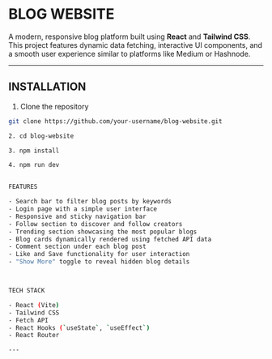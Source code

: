 # BLOG WEBSITE

A modern, responsive blog platform built using **React** and **Tailwind CSS**. This project features dynamic data fetching, interactive UI components, and a smooth user experience similar to platforms like Medium or Hashnode.

---

## INSTALLATION

1. Clone the repository

```bash
git clone https://github.com/your-username/blog-website.git

2. cd blog-website

3. npm install

4. npm run dev


FEATURES

- Search bar to filter blog posts by keywords  
- Login page with a simple user interface  
- Responsive and sticky navigation bar  
- Follow section to discover and follow creators  
- Trending section showcasing the most popular blogs  
- Blog cards dynamically rendered using fetched API data  
- Comment section under each blog post  
- Like and Save functionality for user interaction  
- "Show More" toggle to reveal hidden blog details  



TECH STACK

- React (Vite)  
- Tailwind CSS  
- Fetch API  
- React Hooks (`useState`, `useEffect`)
- React Router

---